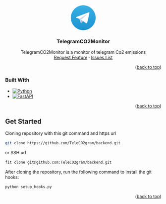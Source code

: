 <!-- https://github.com/TeleCO2gram/backend -->

<a name="readme-top"></a>

<!-- PROJECT LOGO -->
<br />
<div align="center">
  <a href="https://github.com/TeleCO2gram/backend">
    <img src="images/logo.png" alt="Logo" width="80" height="80">
  </a>

<h3 align="center">TelegramCO2Monitor</h3>

  <p align="center">
    TelegramCO2Monitor is a monitor of telegram Co2 emissions
    <br />
    <a href="https://github.com/TeleCO2gram/backend/issues/new?labels=enhancement&template=feature-request---.md">Request Feature</a>
    ·
    <a href="https://github.com/TeleCO2gram/backend/issues">Issues List</a>
  </p>
</div>

<p align="right">(<a href="#readme-top">back to top</a>)</p>

### Built With

* [![Python][Python]][Python-url]
* [![FastAPI][FastAPI]][FastAPI-url]

<p align="right">(<a href="#readme-top">back to top</a>)</p>

## Get Started

Cloning repository with this git command and https url

```bash
git clone https://github.com/TeleCO2gram/backend.git
```
or SSH url

```bash
fit clone git@github.com:TeleCO2gram/backend.git
```

After cloning the repository, run the following command to install the git hooks:

```bash
python setup_hooks.py
```
<p align="right">(<a href="#readme-top">back to top</a>)</p>


<!-- MARKDOWN LINKS & IMAGES -->
<!-- https://www.markdownguide.org/basic-syntax/#reference-style-links -->
[license-shield]: https://img.shields.io/github/license/TeleCO2gram/backend.svg?style=for-the-badge
[license-url]: https://github.com/TeleCO2gram/backend/blob/main/license.txt


[Python]: https://img.shields.io/badge/Python-326c9d?style=for-the-badge&logo=python&logoColor=61DAFB
[Python-url]: https://python.org/

[FastAPI]: https://img.shields.io/badge/FastAPI-05988a?style=for-the-badge&logo=fastapi&logoColor=61DAFB
[FastAPI-url]: https://fastapi.tiangolo.com/

[Bootstrap.com]: https://img.shields.io/badge/Bootstrap-563D7C?style=for-the-badge&logo=bootstrap&logoColor=white
[Bootstrap-url]: https://getbootstrap.com

